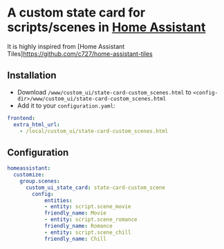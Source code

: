 # A custom state card for scripts/scenes in [Home Assistant](https://home-assistant.io)

It is highly inspired from [Home Assistant Tiles]https://github.com/c727/home-assistant-tiles

## Installation
* Download `/www/custom_ui/state-card-custom_scenes.html` to `<config-dir>/www/custom_ui/state-card-custom_scenes.html`
* Add it to your `configuration.yaml`:
```yaml
frontend:
  extra_html_url:
    - /local/custom_ui/state-card-custom_scenes.html
```

## Configuration
```yaml
homeassistant:
  customize:
    group.scenes:
	  custom_ui_state_card: state-card-custom_scene
		config:
			entities:
			- entity: script.scene_movie
			friendly_name: Movie
			- entity: script.scene_romance
			friendly_name: Romance
			- entity: script.scene_chill
			friendly_name: Chill
 ```
